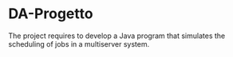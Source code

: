 # DA-Progetto
The project requires to develop a Java program that simulates the scheduling of jobs in a multiserver system.
